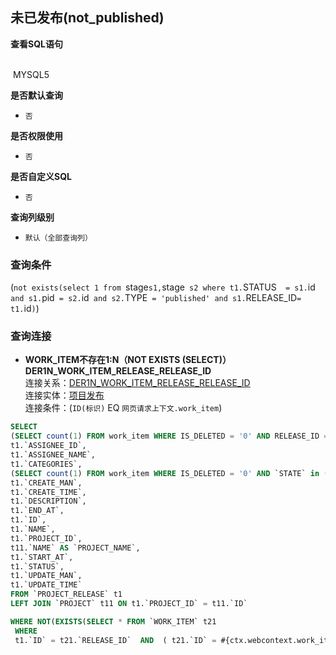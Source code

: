 ## 未已发布(not_published) <!-- {docsify-ignore-all} -->



<p class="panel-title"><b>查看SQL语句</b></p>
<br>

<el-row>
&nbsp;<el-tag @click="MYSQL5 = true">MYSQL5</el-tag>
</el-row>

<br>
<p class="panel-title"><b>是否默认查询</b></p>

* `否`

<p class="panel-title"><b>是否权限使用</b></p>

* `否`

<p class="panel-title"><b>是否自定义SQL</b></p>

* `否`

<p class="panel-title"><b>查询列级别</b></p>

* `默认（全部查询列）`



### 查询条件

(`not exists(select 1 from `stage` s1, `stage` s2 where t1.`STATUS`  = s1.`id` and s1.`pid` = s2.`id` and s2.`TYPE` = 'published' and s1.`RELEASE_ID`= t1.`id`)`)



### 查询连接
* **WORK_ITEM不存在1:N（NOT EXISTS (SELECT)）DER1N_WORK_ITEM_RELEASE_RELEASE_ID**<br>
连接关系：[DER1N_WORK_ITEM_RELEASE_RELEASE_ID](der/DER1N_WORK_ITEM_RELEASE_RELEASE_ID)<br>
连接实体：[项目发布](module/ProjMgmt/release)<br>
连接条件：(`ID(标识)` EQ `网页请求上下文.work_item`)<br>




<el-dialog v-model="MYSQL5" title="MYSQL5">

```sql
SELECT
(SELECT count(1) FROM work_item WHERE IS_DELETED = '0' AND RELEASE_ID = t1.`ID`) AS `ALL_WORK_ITEMS`,
t1.`ASSIGNEE_ID`,
t1.`ASSIGNEE_NAME`,
t1.`CATEGORIES`,
(SELECT count(1) FROM work_item WHERE IS_DELETED = '0' AND `STATE` in (select ID from work_item_state where TYPE = 'completed') AND RELEASE_ID = t1.`ID`) AS `COMPLETED_WORK_ITEMS`,
t1.`CREATE_MAN`,
t1.`CREATE_TIME`,
t1.`DESCRIPTION`,
t1.`END_AT`,
t1.`ID`,
t1.`NAME`,
t1.`PROJECT_ID`,
t11.`NAME` AS `PROJECT_NAME`,
t1.`START_AT`,
t1.`STATUS`,
t1.`UPDATE_MAN`,
t1.`UPDATE_TIME`
FROM `PROJECT_RELEASE` t1 
LEFT JOIN `PROJECT` t11 ON t1.`PROJECT_ID` = t11.`ID` 

WHERE NOT(EXISTS(SELECT * FROM `WORK_ITEM` t21 
 WHERE 
 t1.`ID` = t21.`RELEASE_ID`  AND  ( t21.`ID` = #{ctx.webcontext.work_item} ) )) AND ( not exists(select 1 from `stage` s1, `stage` s2 where t1.`STATUS`  = s1.`id` and s1.`pid` = s2.`id` and s2.`TYPE` = 'published' and s1.`RELEASE_ID`= t1.`id`) )
```

</el-dialog>

<script>
 const { createApp } = Vue
  createApp({
    data() {
      return {
                MYSQL5 : false
        
      }
    },
    methods: {
    }
  }).use(ElementPlus).mount('#app')
</script>
